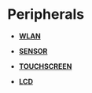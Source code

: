 # Peripherals<a name="EN-US_TOPIC_0000001053458312"></a>

-   **[WLAN](wlan.md)**  

-   **[SENSOR](sensor.md)**  

-   **[TOUCHSCREEN](touchscreen.md)**  

-   **[LCD](lcd.md)**  


